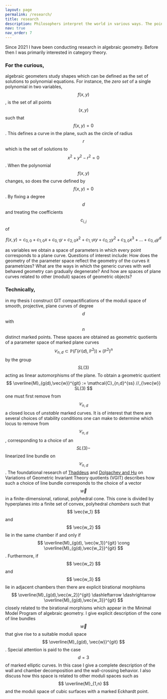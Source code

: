 ```yaml
---
layout: page
permalink: /research/
title: research
description: Philosophers interpret the world in various ways. The point, however, is to change it.
nav: true
nav_order: 7
---
```

Since 2021 I have been conducting research in algebraic geometry. Before then I was primarily interested in category theory. 

<h3> For the curious, </h3>

algebraic geometers study shapes which can be defined as the set of solutions to polynomial equations. For instance, the *zero set* of a single polynomial in two variables, $$ f(x,y) $$, is the set of all points $$ (x,y) $$ such that $$ f(x,y)=0 $$. This defines a curve in the plane, such as the circle of radius $$ r $$ which is the set of solutions to $$ x^2 + y^2 - r^2 = 0 $$. When the polynomial $$ f(x,y) $$ changes, so does the curve defined by $$ f(x,y) =0 $$. By fixing a degree $$ d $$ and treating the coefficients $$ c_{i,j} $$ of 

$$ 
f(x,y) = c_{0,0} + c_{1,0} x + c_{0,1} y + c_{2,0} x^2 + c_{1,1} xy + c_{0,2} y^2 + c_{3,0} x^3 + \dots + c_{0,d}y^d
$$

 as variables we obtain a space of parameters in which every point corresponds to a plane curve. Questions of interest include: How does the geometry of the parameter space reflect the geometry of the curves it parametrizes? What are the ways in which the generic curves with well behaved geometry can gradually degenerate? And how are spaces of plane curves related to other (moduli) spaces of geometric objects?

 <h3> Technically, </h3>

 in my thesis I construct GIT compactifications of the moduli space of smooth, projective, plane curves of degree $$ d $$ with $$ n $$ distinct marked points. These spaces are obtained as geometric quotients of a parameter space of marked plane curves $$ \mathcal{C}_{n,d} \subset \mathbb{P}(\Gamma (\mathcal{O}(d), \mathbb{P}^2 )) \times (\mathbb{P}^2)^n $$ by the group $$ SL(3) $$ acting as linear automorphisms of the plane. To obtain a geometric quotient $$ \overline{M}_{g(d),\vec{w}}^{git} := \mathcal{C}_{n,d}^{ss} //_{\vec{w}} SL(3) $$ one must first remove from $$ \mathcal{C}_{n,d} $$ a closed locus of *unstable* marked curves. It is of interest that there are several choices of stability conditions one can make to determine which locus to remove from $$ \mathcal{C}_{n,d} $$, corresponding to a choice of an $$ SL(3)- $$ linearized line bundle on $$ \mathcal{C}_{n,d} $$. The foundational research of [Thaddeus](https://arxiv.org/abs/alg-geom/9405004) and [Dolgachev and Hu](https://arxiv.org/abs/alg-geom/9402008) on Variations of Geometric Invariant Theory quotients (VGIT) describes how such a choice of line bundle corresponds to the choice of a vector $$ \vec{w} $$ in a finite-dimensional, rational, polyhedral cone. This cone is divided by hyperplanes into a finite set of convex, polyhedral *chambers* such that $$ \vec{w_1} $$ and $$ \vec{w_2} $$ lie in the same chamber if and only if $$ \overline{M}_{g(d), \vec{w_1}}^{git} \cong \overline{M}_{g(d),\vec{w_2}}^{git} $$ . Furthermore, if $$ \vec{w_2} $$ and $$ \vec{w_3} $$ lie in adjacent chambers then there are explicit birational morphisms 
$$ \overline{M}_{g(d),\vec{w_2}}^{git} \dashleftarrow \dashrightarrow \overline{M}_{g(d),\vec{w_3}}^{git}  $$ closely related to the birational morphisms which appear in the Minimal Model Program of algebraic geometry. I give explicit description of the cone of line bundles $$ \vec{w} $$ that give rise to a suitable moduli space $$ \overline{M}_{g(d), \vec{w}}^{git} $$. Special attention is paid to the case $$ d=3 $$ of marked elliptic curves. In this case I give a complete description of the wall and chamber decomposition and the wall-crossing behavior. I also discuss how this space is related to other moduli spaces such as $$ \overline{M}_{1,n} $$ and the moduli space of cubic surfaces with a marked Eckhardt point.






<!-- My thesis research is on compact moduli spaces of curves. Essentially this is an answer to the question "what are all the one dimensional shapes that exist?" To interpret this question mathematically we must make it more precise. We get a wealth of different answers depending on *how* we make the question more precise.

Algebraic geometers are interested in spaces which are the solutions to polynomial equations. For instance, a circle is the set of points $$ (x,y) $$ which are solutions to the quadratic equation $$ x^2 + y^2 = 25 $$. This circle is an algebraic curve. In particular, it is a plane curve of degree $$ 2 $$ because it is the zero set of the **quadratic** polynomial $$ x^2 + y^2 - 25 $$ .

To an algebraic geometer a reasonable answer to the question "what are all the algebraic curves that exist?" should itself be a shape. In this shape, known as a *moduli space* of curves, each point should correspond to an algebraic curve so that walking along a path in this space then corresponds to tracing out a family of continuously changing algebraic curves. For examples of the geometric nature of moduli spaces, [this example](https://en.wikipedia.org/wiki/Moduli_space#Motivation) describes how the moduli space of circles is the positive half of the number line. For a more in-depth illustration using the moduli space of triangles, see section 0.2.1 in [Jarod Alper's notes](https://sites.math.washington.edu/~jarod/moduli.pdf#page=21) on moduli spaces.

The moduli space $$ \mathcal{M}_{g,n} $$ parametrizes smooth curves of genus $$ g $$ with $$ n $$ distinct marked points. However, this moduli space is not compact. The classic compactification is Deligne and Mumford's moduli space of stable curves $$ \overline{\mathcal{M}}_{g,n} $$ , which compactifies $$ \mathcal{M}_{g,n} $$ by adding a "boundary" corresponding to curves with nodal points, the most mild type of singularity, as the limits of families of smooth curves. While $$ \overline{\mathcal{M}}_{g,n} $$ is the standard compact moduli space of curves, many alternative compactifications are known which allow smooth curves with distinct marked points to degenerate in different ways. For instance, [Hasset's moduli spaces of weighted pointed stable curves](https://arxiv.org/abs/math/0205009) allow points to collide as long as they do not have too much weight. Kontsevich, on the other hand, constructs a [moduli space](https://arxiv.org/abs/hep-th/9405035) whose points correspond to a marked curve $$ (C, x_1, \dots , x_n) $$ and a map from $$ (C, x_1, \dots , x_n) $$ to a fixed homology class in projective space, in order to answer enumerative geometry questions arising from Mirror Symmetry. Each of these moduli spaces reinterprets the question "what are all the algebraic curves that exist?" by describing which degenerations of smooth curves with distinct marked points are stable enough to appear in the boundary.

My approach to the question is to restrict attention to curves in the projective plane $$ \mathbb{P}^2 $$. As in the classical case, there is a noncompact moduli space of smooth plane curves of a given genus $$ g $$ with $$ n $$ distinct marked points. Instead of a single compactification, however, I use a powerful set of tools known as Variation of Geometric Invariant Theory (VGIT) quotients to construct a series of distinct, interrelated, compactifications of this moduli space. The compactifications, denoted $$ \mathcal{M}^{\vec{w}}_{n,d} $$, are moduli spaces for plane curves of degree $$ d $$ with $$ n $$ marked points, which are allowed to have certain prescribed pathologies, such as singularities or colliding marked points, depending on a vector $$ \vec{w} $$.

I give explicit inequalities for the cone of vectors $$ \vec{w} $$ which may be used to construct modular compactifications,

> #### Theorem
> There is a convex, polyhedral cone $$ C(n,d) $$ in a finite dimensional vector space of parameters, such that for each $$ \vec{w} \in C(n,d) $$, $$ \mathcal{M}^{\vec{w}}_{n,d} $$ is a moduli space of plane curves of degree $$ d $$ with $$ n $$ marked points.

## Wall-Crossing
A fascinating result of VGIT relates the convex geometry of the cone of parameters $$ C(n,d) $$ to the algebraic geometry of the moduli spaces constructed from them, $$ \mathcal{M}_{n,d}^{\vec{w}} $$ . Namely, results of [Dolgachev and Hu](https://arxiv.org/abs/alg-geom/9402008) in a more general context prove that $$ C(n,d) $$ is divided by hyperplanes into a finite set of convex, polyhedral *chambers* such that $$ \vec{w_1} $$ and $$ \vec{w_2} $$ lie in the same chamber if and only if $$ \mathcal{M}_{n,d}^{\vec{w_1}} \cong \mathcal{M}_{n,d}^{\vec{w_2}} $$ . Furthermore, if $$ \vec{w_2} $$ and $$ \vec{w_3} $$ lie in adjacent chambers then there are explicit birational morphisms 
$$ \mathcal{M}_{n,d}^{\vec{w_2}} \dashleftarrow \dashrightarrow \mathcal{M}_{n,d}^{\vec{w_3}} $$ closely related to the birational morphisms which appear in the Minimal Model Program of algebraic geometry ([Thaddeus 1998](https://arxiv.org/abs/alg-geom/9405004)).

Of special interest are the plane curves of degree $$ d=3 $$ which are elliptic curves, having genus $$ g=1 $$. I give an explicit description of the wall and chamber decomposition of the cone $$ C(n,3) $$ for an arbitrary number of marked points $$ n $$. In particular, I describe the permissible degenerations of smooth cubics with distinct marked points parametrized by $$ \mathcal{M}^{\vec{w}}_{n,3} $$ for each chamber, and how these criteria change as the vector $$ \vec{w} $$ crosses a wall from one chamber to another. For instance, I find chambers in which the parametrized cubics may acquire singularities of type $$ A_2, A_3, $$ and even $$ D_4 $$. In another chamber the moduli space parametrizes plane cubics in which all the marked points are allowed to collide. Neither of these behaviors may be observed in the classical compactifications $$ \overline{\mathcal{M}}_{g,n} $$ , which parametrizes curves with at worst nodal (type $$ A_1 $$ ) singularities and distinct marked points! -->